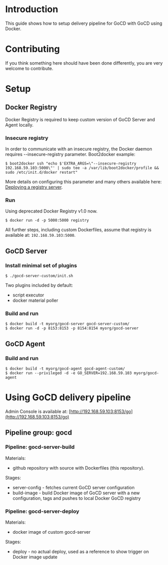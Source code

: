 # Introduction
This guide shows how to setup delivery pipeline for GoCD with GoCD using Docker.

# Contributing
If you think something here should have been done differently, you are very welcome to contribute.

# Setup
## Docker Registry
Docker Registry is required to keep custom version of GoCD Server and Agent locally.
### Insecure registry
In order to communicate with an insecure registry, the Docker daemon requires --insecure-registry parameter. Boot2docker example:

    $ boot2docker ssh "echo $'EXTRA_ARGS=\"--insecure-registry 192.168.59.103:5000\"' | sudo tee -a /var/lib/boot2docker/profile && sudo /etc/init.d/docker restart"
More details on configuring this parameter and many others available here: [Deploying a registry server](https://docs.docker.com/registry/deploying/).

### Run
Using deprecated Docker Registry v1.0 now.

    $ docker run -d -p 5000:5000 registry

All further steps, including custom Dockerfiles, assume that registry is available at: `192.168.59.103:5000`.

## GoCD Server
### Install minimal set of plugins

    $ ./gocd-server-custom/init.sh

Two plugins included by default:

* script executor
* docker material poller

### Build and run
    $ docker build -t myorg/gocd-server gocd-server-custom/
    $ docker run -d -p 8153:8153 -p 8154:8154 myorg/gocd-server

## GoCD Agent
### Build and run
    $ docker build -t myorg/gocd-agent gocd-agent-custom/
    $ docker run --privileged -d -e GO_SERVER=192.168.59.103 myorg/gocd-agent

# Using GoCD delivery pipeline
Admin Console is available at: [http://192.168.59.103:8153/go](http://192.168.59.103:8153/go)

## Pipeline group: gocd
### Pipeline: gocd-server-build
Materials:

* github repository with source with Dockerfiles (this repository).

Stages:

* server-config - fetches current GoCD server configuration
* build-image - build Docker image of GoCD server with a new configuration, tags and pushes to local Docker GoCD registry

### Pipeline: gocd-server-deploy
Materials:

* docker image of custom gocd-server

Stages:

* deploy - no actual deploy, used as a reference to show trigger on Docker image update

